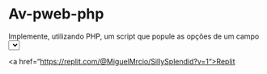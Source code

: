 # Av-pweb-php

 
<p>Implemente, utilizando PHP, um script que popule as opções de um campo <select> do HTML.</p>

  
<a href=“https://replit.com/@MiguelMrcio/SillySplendid?v=1“>Replit</a>
